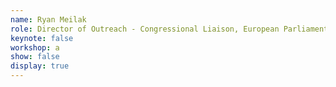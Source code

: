 ```yaml
---
name: Ryan Meilak
role: Director of Outreach - Congressional Liaison, European Parliament Liaison Office, Washington D.C.
keynote: false
workshop: a
show: false
display: true
---
```

